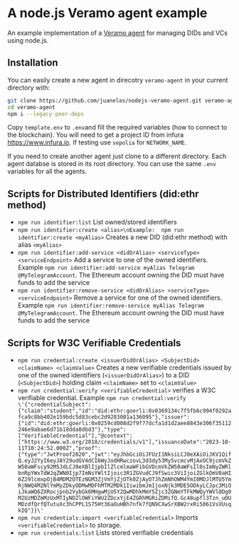 # A node.js Veramo agent example

An example implementation of a [Veramo agent](https://veramo.io/docs/veramo_agent/introduction) for managing DIDs and VCs using node.js.

## Installation

You can easily create a new agent in direcotry `veramo-agent` in your current directory with:

```sh
git clone https://github.com/juanelas/nodejs-veramo-agent.git veramo-agent
cd veramo-agent
npm i --legacy-peer-deps
```

Copy `template.env` to `.env`and fill the required variables (how to connect to the blockchain). You will need to get a project ID from infura <https://www.infura.io>. If testing use `sepolia` for `NETWORK_NAME`.

If you need to create another agent just clone to a different directory. Each agent databse is stored in its root directory. You can use the same `.env` variables for all the agents.

## Scripts for Distributed Identifiers (did:ethr method)

- `npm run identifier:list`  List owned/stored identifiers
- `npm run identifier:create <alias>\nExample:  npm run identifier:create <myAlias>` Creates a new DID (did:ethr method) with alias `<myAlias>`
- `npm run identifier:add-service <didOrAlias> <serviceType> <serviceEndpoint>` Add a service to one of the owned identifiers. Example `npm run identifier:add-service myAlias Telegram @MyTelegramAccount`. The Ethereum account owning the DID must have funds to add the service
- `npm run identifier:remove-service <didOrAlias> <serviceType> <serviceEndpoint>` Remove a service for one of the owned identifiers. Example `npm run identifier:remove-service myAlias Telegram @MyTelegramAccount`. The Ethereum account owning the DID must have funds to add the service

## Scripts for W3C Verifiable Credentials

- `npm run credential:create <issuerDidOrAlias> <SubjectDid> <claimName> <claimValue>` Creates a new verifiable credentials issued by one of the owned identifiers (`<issuerDidOrAlias>`) to a DID (`<SubjectDid>`) holding claim `<claimName>` set to `<claimValue>`
- `npm run credential:verify <verifiableCredential>` verifies a W3C verifiable credential. Example `npm run credential:verify \'{"credentialSubject":{"claim":"student","id":"did:ethr:goerli:0x0369134c7f5fb6c994f0292afca9c8bb402e159bdc5d83cebc2d9283001a136095"},"issuer":{"id":"did:ethr:goerli:0x0259cd008d2f9f77dcfa1d1d2aee8843e306f35112246e9abae6d71b18dda0dbd3"},"type":["VerifiableCredential"],"@context":["https://www.w3.org/2018/credentials/v1"],"issuanceDate":"2023-10-11T10:24:52.000Z","proof":{"type":"JwtProof2020","jwt":"eyJhbGciOiJFUzI1NksiLCJ0eXAiOiJKV1QifQ.eyJ2YyI6eyJAY29udGV4dCI6WyJodHRwczovL3d3dy53My5vcmcvMjAxOC9jcmVkZW50aWFscy92MSJdLCJ0eXBlIjpbIlZlcmlmaWFibGVDcmVkZW50aWFsIl0sImNyZWRlbnRpYWxTdWJqZWN0Ijp7ImNsYWltIjoic3R1ZGVudCJ9fSwic3ViIjoiZGlkOmV0aHI6Z29lcmxpOjB4MDM2OTEzNGM3ZjVmYjZjOTk0ZjAyOTJhZmNhOWM4YmI0MDJlMTU5YmRjNWQ4M2NlYmMyZDkyODMwMDFhMTM2MDk1IiwibmJmIjoxNjk3MDE5ODkyLCJpc3MiOiJkaWQ6ZXRocjpnb2VybGk6MHgwMjU5Y2QwMDhkMmY5Zjc3ZGNmYTFkMWQyYWVlODg0M2UzMDZmMzUxMTIyNDZlOWFiYWU2ZDcxYjE4ZGRhMGRiZDMifQ.Gc48upfl3Tzn_uOUMDzdfQrfQTutuXc3hCPPL1S75Ht36aOuHBh7nfk7fQN9CXwSrXBW2rxRi5061VsVUsqkIQ"}}\'`
- `npm run credentials:import <verifiableCredential>` Imports `<verifiableCredential>` to storage.
- `npm run credentials:list` Lists stored verifiable credentials
